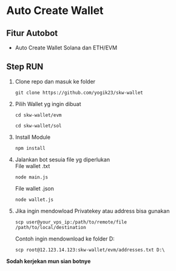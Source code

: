 # Auto Create Wallet

## Fitur Autobot
- Auto Create Wallet Solana dan ETH/EVM


## Step RUN

1. Clone repo dan masuk ke folder
    ```
    git clone https://github.com/yogik23/skw-wallet
    ```
2. Pilih Wallet yg ingin dibuat
    ```
    cd skw-wallet/evm
    ```
    ```
    cd skw-wallet/sol
    ```

3. Install Module
    ```
    npm install
    ```
4. Jalankan bot sesuia file yg diperlukan \
    File wallet .txt
    ```
    node main.js
    ```
    File wallet .json
    ```
    node wallet.js
    ```

5. Jika ingin mendowload Privatekey atau address bisa gunakan
    ```
    scp user@your_vps_ip:/path/to/remote/file /path/to/local/destination
    ```
    Contoh ingin mendownload ke folder D:
    ```
    scp root@12.123.14.123:skw-wallet/evm/addresses.txt D:\
    ```

**Sodah kerjekan mun sian botnye**

